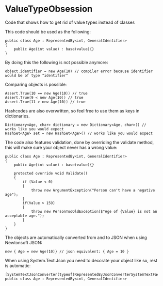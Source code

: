 # ValueTypeObsession
Code that shows how to get rid of value types instead of classes

This code should be used as the following:

    public class Age : RepresentedBy<int, GeneralIdentifier>
    {
        public Age(int value) : base(value){}
    }

By doing this the following is not possible anymore:

    object.identifier = new Age(10) // compiler error because identifier would be of type "identifier"
    
    
Comparing objects is possible:

    Assert.True(10 == new Age(10)) // true
    Assert.True(9 < new Age(10)) // true
    Assert.True(11 > new Age(10)) // true
    

Hashcodes are also overwritten, so feel free to use them as keys in dictionaries.
    
    Dictionary<Age, char> dictionary = new Dictionary<Age, char>() // works like you would expect
    HashSet<Age> set = new HashSet<Age>() // works like you would expect

The code also features validation, done by overriding the validate method, this will make sure your object never has a wrong value:

    public class Age : RepresentedBy<int, GeneralIdentifier>
    {
        public Age(int value) : base(value){}

        protected override void Validate()
        {
            if (Value < 0)
            {
                throw new ArgumentException("Person can't have a negative age");
            }
            if(Value > 150)
            {
                throw new PersonTooOldException($"Age of {Value} is not an acceptable age.");
            }
        }
    }

The objects are automatically converted from and to JSON when using Newtonsoft JSON:

    new { Age = new Age(10)} // json equivalent: { Age = 10 }

When using System.Text.Json you need to decorate your object like so, rest is automatic:

    [SystemTextJsonConverter(typeof(RepresentedByJsonConverterSystemTextFactory))]
    public class Age : RepresentedBy<int, GeneralIdentifier>
